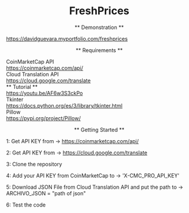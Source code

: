 <h1 align="center">
  FreshPrices
</h1>

<p align="center">
  ** Demonstration **

  https://davidguevara.myportfolio.com/freshprices
</p>

<p align="center">
  ** Requirements **

  CoinMarketCap API <br>
  https://coinmarketcap.com/api/
  <br>
  Cloud Translation API <br>
  https://cloud.google.com/translate <br>
  ** Tutorial ** <br>
  https://youtu.be/AF6w3S3ckPo
  <br>
  Tkinter <br>
  https://docs.python.org/es/3/library/tkinter.html
  <br>
  Pillow <br>
  https://pypi.org/project/Pillow/
</p>

<p align="center">
  ** Getting Started **

  1: Get API KEY from -> https://coinmarketcap.com/api/
  
  2: Get API KEY from -> https://cloud.google.com/translate

  3: Clone the repository
  
  4: Add your API KEY from CoinMarketCap to -> 'X-CMC_PRO_API_KEY'
  
  5: Download JSON File from Cloud Translation API and put the path to -> ARCHIVO_JSON = "path of json"

  6: Test the code
</p>
